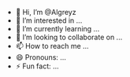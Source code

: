 - 👋 Hi, I’m @Algreyz
- 👀 I’m interested in ...
- 🌱 I’m currently learning ...
- 💞️ I’m looking to collaborate on ...
- 📫 How to reach me ...
- 😄 Pronouns: ...
- ⚡ Fun fact: ...

<!---
Algreyz/Algreyz is a ✨ special ✨ repository because its `README.md` (this file) appears on your GitHub profile.
You can click the Preview link to take a look at your changes.
--->
